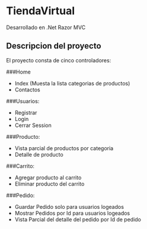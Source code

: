 # TiendaVirtual
Desarrollado en .Net Razor MVC

## Descripcion del proyecto
El proyecto consta de cinco controladores:

###Home
 - Index (Muesta la lista categorias de productos)
 - Contactos

###Usuarios:
 - Registrar
 - Login
 - Cerrar Session
 
 ###Producto:
 - Vista parcial de productos por categoria
 - Detalle de producto
 
 ###Carrito:
 - Agregar producto al carrito
 - Eliminar producto del carrito
 
 ###Pedido:
 - Guardar Pedido solo para usuarios logeados
 - Mostrar Pedidos por Id para usuarios logeados
 - Vista Parcial del detalle del pedido por Id de pedido
